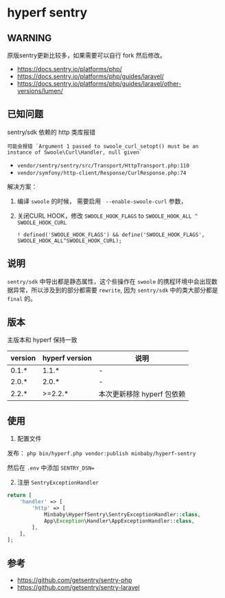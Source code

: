 # hyperf sentry

## WARNING

原版sentry更新比较多，如果需要可以自行 fork 然后修改。

- https://docs.sentry.io/platforms/php/
- https://docs.sentry.io/platforms/php/guides/laravel/
- https://docs.sentry.io/platforms/php/guides/laravel/other-versions/lumen/

## 已知问题

sentry/sdk 依赖的 http 类库报错

    可能会报错 `Argument 1 passed to swoole_curl_setopt() must be an instance of Swoole\Curl\Handler, null given`
   - `vendor/sentry/sentry/src/Transport/HttpTransport.php:110`
   - `vendor/symfony/http-client/Response/CurlResponse.php:74`
   
解决方案：

1. 编译 `swoole` 的时候， 需要启用 ` --enable-swoole-curl` 参数，
2. 关闭CURL HOOK，修改 `SWOOLE_HOOK_FLAGS` to `SWOOLE_HOOK_ALL ^ SWOOLE_HOOK_CURL`

    ```
    ! defined('SWOOLE_HOOK_FLAGS') && define('SWOOLE_HOOK_FLAGS', SWOOLE_HOOK_ALL^SWOOLE_HOOK_CURL);
    ```

## 说明

`sentry/sdk` 中导出都是静态属性，这个些操作在 `swoole` 的携程环境中会出现数据异常，所以涉及到的部分都需要 `rewrite`, 因为 `sentry/sdk` 中的类大部分都是 `final` 的。

## 版本

主版本和 hyperf 保持一致

|version|hyperf version|说明|
|-|-|-|
|0.1.*|1.1.*|-|
|2.0.*|2.0.*|-|
|2.2.*|>=2.2.*| 本次更新移除 hyperf 包依赖|

## 使用

1. 配置文件

 发布： `php bin/hyperf.php vendor:publish minbaby/hyperf-sentry`
 
 然后在 `.env` 中添加 `SENTRY_DSN=`

2. 注册 `SentryExceptionHandler`

```php
return [
    'handler' => [
        'http' => [
            Minbaby\HyperfSentry\SentryExceptionHandler::class,
            App\Exception\Handler\AppExceptionHandler::class,
        ],
    ],
];
```

## 参考

- https://github.com/getsentry/sentry-php
- https://github.com/getsentry/sentry-laravel